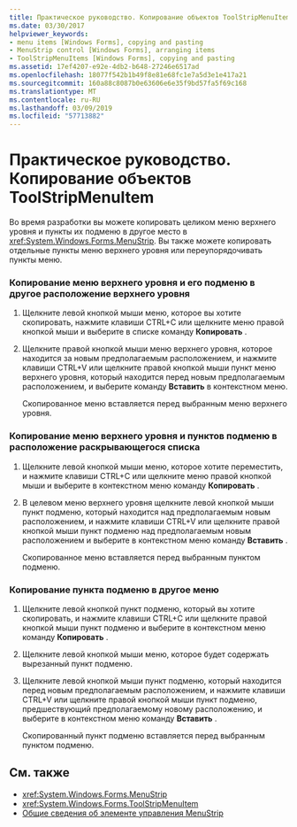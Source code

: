 ```yaml
---
title: Практическое руководство. Копирование объектов ToolStripMenuItem
ms.date: 03/30/2017
helpviewer_keywords:
- menu items [Windows Forms], copying and pasting
- MenuStrip control [Windows Forms], arranging items
- ToolStripMenuItems [Windows Forms], copying and pasting
ms.assetid: 17ef4207-e92e-4db2-b648-27246e6517ad
ms.openlocfilehash: 18077f542b1b49f8e81e68fc1e7a5d3e1e417a21
ms.sourcegitcommit: 160a88c8087b0e63606e6e35f9bd57fa5f69c168
ms.translationtype: MT
ms.contentlocale: ru-RU
ms.lasthandoff: 03/09/2019
ms.locfileid: "57713882"
---
```

# <a name="how-to-copy-toolstripmenuitems"></a>Практическое руководство. Копирование объектов ToolStripMenuItem
Во время разработки вы можете копировать целиком меню верхнего уровня и пункты их подменю в другое место в <xref:System.Windows.Forms.MenuStrip>. Вы также можете копировать отдельные пункты меню верхнего уровня или переупорядочивать пункты меню.  
  
### <a name="to-copy-a-top-level-menu-and-its-submenu-items-to-another-top-level-location"></a>Копирование меню верхнего уровня и его подменю в другое расположение верхнего уровня  
  
1.  Щелкните левой кнопкой мыши меню, которое вы хотите скопировать, нажмите клавиши CTRL+C или щелкните меню правой кнопкой мыши и выберите в списке команду **Копировать** .  
  
2.  Щелкните правой кнопкой мыши меню верхнего уровня, которое находится за новым предполагаемым расположением, и нажмите клавиши CTRL+V или щелкните правой кнопкой мыши пункт меню верхнего уровня, который находится перед новым предполагаемым расположением, и выберите команду **Вставить** в контекстном меню.  
  
     Скопированное меню вставляется перед выбранным меню верхнего уровня.  
  
### <a name="to-copy-a-top-level-menu-and-its-submenu-items-to-a-drop-down-location"></a>Копирование меню верхнего уровня и пунктов подменю в расположение раскрывающегося списка  
  
1.  Щелкните левой кнопкой мыши меню, которое хотите переместить, и нажмите клавиши CTRL+C или щелкните меню правой кнопкой мыши и выберите в контекстном меню команду **Копировать** .  
  
2.  В целевом меню верхнего уровня щелкните левой кнопкой мыши пункт подменю, который находится над предполагаемым новым расположением, и нажмите клавиши CTRL+V или щелкните правой кнопкой мыши пункт подменю над предполагаемым новым расположением и выберите в контекстном меню команду **Вставить** .  
  
     Скопированное меню вставляется перед выбранным пунктом подменю.  
  
### <a name="to-copy-a-submenu-item-to-another-menu"></a>Копирование пункта подменю в другое меню  
  
1.  Щелкните левой кнопкой пункт подменю, который вы хотите скопировать, и нажмите клавиши CTRL+C или щелкните правой кнопкой мыши пункт подменю и выберите в контекстном меню команду **Копировать** .  
  
2.  Щелкните левой кнопкой мыши меню, которое будет содержать вырезанный пункт подменю.  
  
3.  Щелкните левой кнопкой мыши пункт подменю, который находится перед новым предполагаемым расположением, и нажмите клавиши CTRL+V или щелкните правой кнопкой мыши пункт подменю, предшествующий предполагаемому новому расположению, и выберите в контекстном меню команду **Вставить** .  
  
     Скопированный пункт подменю вставляется перед выбранным пунктом подменю.  
  
## <a name="see-also"></a>См. также
- <xref:System.Windows.Forms.MenuStrip>
- <xref:System.Windows.Forms.ToolStripMenuItem>
- [Общие сведения об элементе управления MenuStrip](menustrip-control-overview-windows-forms.md)
